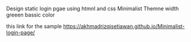 Design static login pgae using htmnl and css
Minimalist Themne width greeen bassic color

this link for the sample
https://akhmadrizqisetiawan.github.io/Minimalist-login-page/
